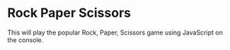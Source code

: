 # Rock Paper Scissors

This will play the popular Rock, Paper, Scissors game using JavaScript on the
console.
